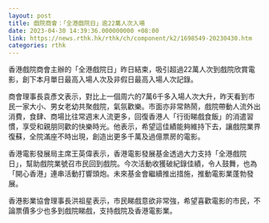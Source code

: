```yaml
---
layout: post
title: 戲院商會：「全港戲院日」逾22萬人次入場
date: 2023-04-30 14:39:36.000000000 +08:00
link: https://news.rthk.hk/rthk/ch/component/k2/1698549-20230430.htm
categories: rthk
---
```


香港戲院商會主辦的「全港戲院日」昨日結束，吸引超過22萬人次到戲院欣賞電影，創下本月單日最高入場人次及非假日最高入場人次記錄。

商會理事長袁彥文表示，對比上一個周六的7萬6千多入場人次大升，昨天看到市民一家大小、男女老幼共聚戲院，氣氛歡樂。市面亦非常熱鬧，戲院帶動人流外出消費，食肆、商場比往常週末人流更多，回復香港人「行街睇戲食飯」的消遣習慣，享受和親朋同歡的快樂時光。他表示，希望這佳績能夠維持下去，讓戲院業界復蘇，全院滿座不時出現，創造出更多千萬及過億票房的電影。

香港電影發展局主席王英偉表示，香港電影發展基金透過大力支持「全港戲院日」，幫助戲院業號召市民回到戲院。今次活動收獲破紀錄佳績，令人鼓舞，也為「開心香港」連串活動打響頭炮。未來基金會繼續推出措施，推動電影業蓬勃發展。

香港影業協會理事長洪祖星表示，市民睇戲意欲非常強，希望喜歡電影的市民，不論票價多少也多到戲院睇戲，支持戲院及香港電影業。
